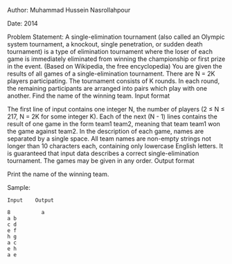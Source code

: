 Author: Muhammad Hussein Nasrollahpour

Date: 2014

Problem Statement: A single-elimination tournament (also called an Olympic system tournament, a knockout, single penetration, or sudden death tournament) is a type of elimination tournament where the loser of each game is immediately eliminated from winning the championship or first prize in the event. (Based on Wikipedia, the free encyclopedia)
You are given the results of all games of a single-elimination tournament. There are N = 2K players participating. The tournament consists of K rounds. In each round, the remaining participants are arranged into pairs which play with one another. Find the name of the winning team.
Input format

The first line of input contains one integer N, the number of players (2
≤
 N
≤
 217, N = 2K for some integer K). Each of the next (N - 1) lines contains the result of one game in the form team1 team2, meaning that team team1 won the game against team2. In the description of each game, names are separated by a single space.
All team names are non-empty strings not longer than 10 characters each, containing only lowercase English letters. It is guaranteed that input data describes a correct single-elimination tournament. The games may be given in any order.
Output format

Print the name of the winning team.

Sample:

    Input	 Output

    8      	   a
    a b
    c d
    e f
    h g
    a c
    e h
    a e
